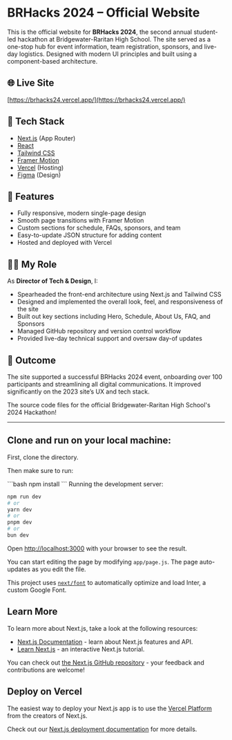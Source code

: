 # BRHacks 2024 – Official Website

This is the official website for **BRHacks 2024**, the second annual student-led hackathon at Bridgewater-Raritan High School. The site served as a one-stop hub for event information, team registration, sponsors, and live-day logistics. Designed with modern UI principles and built using a component-based architecture.

## 🌐 Live Site
[https://brhacks24.vercel.app/](https://brhacks24.vercel.app/)

## 🧠 Tech Stack
- [Next.js](https://nextjs.org/) (App Router)
- [React](https://react.dev/)
- [Tailwind CSS](https://tailwindcss.com/)
- [Framer Motion](https://www.framer.com/motion/)
- [Vercel](https://vercel.com/) (Hosting)
- [Figma](https://figma.com/) (Design)

## 🧩 Features
- Fully responsive, modern single-page design
- Smooth page transitions with Framer Motion
- Custom sections for schedule, FAQs, sponsors, and team
- Easy-to-update JSON structure for adding content
- Hosted and deployed with Vercel

## 👨‍💻 My Role
As **Director of Tech & Design**, I:
- Spearheaded the front-end architecture using Next.js and Tailwind CSS
- Designed and implemented the overall look, feel, and responsiveness of the site
- Built out key sections including Hero, Schedule, About Us, FAQ, and Sponsors
- Managed GitHub repository and version control workflow
- Provided live-day technical support and oversaw day-of updates

## 🏁 Outcome
The site supported a successful BRHacks 2024 event, onboarding over 100 participants and streamlining all digital communications. It improved significantly on the 2023 site’s UX and tech stack.

The source code files for the official Bridgewater-Raritan High School's 2024 Hackathon!

---

## Clone and run on your local machine: 

First, clone the directory.
<p>Then make sure to run:</p>
```bash
npm install
```
Running the development server:

```bash
npm run dev
# or
yarn dev
# or
pnpm dev
# or
bun dev
```

Open [http://localhost:3000](http://localhost:3000) with your browser to see the result.

You can start editing the page by modifying `app/page.js`. The page auto-updates as you edit the file.

This project uses [`next/font`](https://nextjs.org/docs/basic-features/font-optimization) to automatically optimize and load Inter, a custom Google Font.

## Learn More

To learn more about Next.js, take a look at the following resources:

- [Next.js Documentation](https://nextjs.org/docs) - learn about Next.js features and API.
- [Learn Next.js](https://nextjs.org/learn) - an interactive Next.js tutorial.

You can check out [the Next.js GitHub repository](https://github.com/vercel/next.js/) - your feedback and contributions are welcome!

## Deploy on Vercel

The easiest way to deploy your Next.js app is to use the [Vercel Platform](https://vercel.com/new?utm_medium=default-template&filter=next.js&utm_source=create-next-app&utm_campaign=create-next-app-readme) from the creators of Next.js.

Check out our [Next.js deployment documentation](https://nextjs.org/docs/deployment) for more details.
